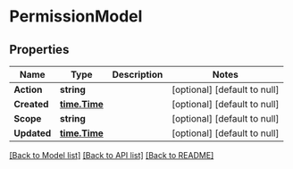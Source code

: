 # PermissionModel

## Properties
Name | Type | Description | Notes
------------ | ------------- | ------------- | -------------
**Action** | **string** |  | [optional] [default to null]
**Created** | [**time.Time**](time.Time.md) |  | [optional] [default to null]
**Scope** | **string** |  | [optional] [default to null]
**Updated** | [**time.Time**](time.Time.md) |  | [optional] [default to null]

[[Back to Model list]](../README.md#documentation-for-models) [[Back to API list]](../README.md#documentation-for-api-endpoints) [[Back to README]](../README.md)


